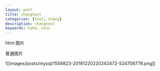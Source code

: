 ```yaml
---
layout: post
title: changtest
categories: [Test, chang]
description: changtest
keywords: haha, nini
---
```


html 图片



普通图片

![[images/posts/mysql/1556823-20181220220242472-524708778.png]]

